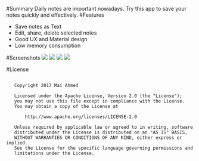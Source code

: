 #Summary
Daily notes are important nowadays. Try this app to save your notes quickly and effectively.
#Features
<ul>
<li>Save notes as Text</li>
<li>Edit, share, delete selected notes</li>
<li>Good UX and Material design</li>
<li>Low memory consumption</li>
</ul>

#Screenshots
<img src="https://s9.postimg.org/j6b7tamrj/Screenshot_20170215_225317.png"/>
<img src="https://s9.postimg.org/qat12bu0v/Screenshot_20170215_225331.png"/>
<img src="https://s9.postimg.org/tixifdgan/Screenshot_20170215_225459.png"/>
<img src="https://s9.postimg.org/53paebhdr/Screenshot_20170215_225509.png"/>

#License
<pre><code>
   Copyright 2017 Mai Ahmed

   Licensed under the Apache License, Version 2.0 (the "License");
   you may not use this file except in compliance with the License.
   You may obtain a copy of the License at

       http://www.apache.org/licenses/LICENSE-2.0

   Unless required by applicable law or agreed to in writing, software
   distributed under the License is distributed on an "AS IS" BASIS,
   WITHOUT WARRANTIES OR CONDITIONS OF ANY KIND, either express or implied.
   See the License for the specific language governing permissions and
   limitations under the License.
   </code></pre>
